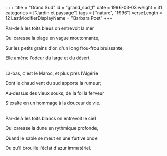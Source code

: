 +++
title = "Grand Sud"
id = "grand_sud_1"
date = 1996-03-03
weight = 31
categories = ["Jardin et paysage"]
tags = ["nature", "1996"]
verseLength = 12
LastModifierDisplayName = "Barbara Post"
+++

Par-delà les toits bleus on entrevoit la mer

Qui caresse la plage en vague moutonnante,

Sur les petits grains d'or, d'un long frou-frou bruissante,

Elle amène l'odeur du large et du désert.

 \
Là-bas, c'est le Maroc, et plus près l'Algérie

Dont le chaud vent du sud apporte la rumeur;

Au-dessus des vieux souks, de la foi la ferveur

S'exalte en un hommage à la douceur de vie.

 \
Par-delà les toits blancs on entrevoit le ciel

Qui caresse la dune en rythmique profonde,

Quand le sable se meut en une furtive onde

Ou qu'il brouille l'éclat d'azur immatériel.
